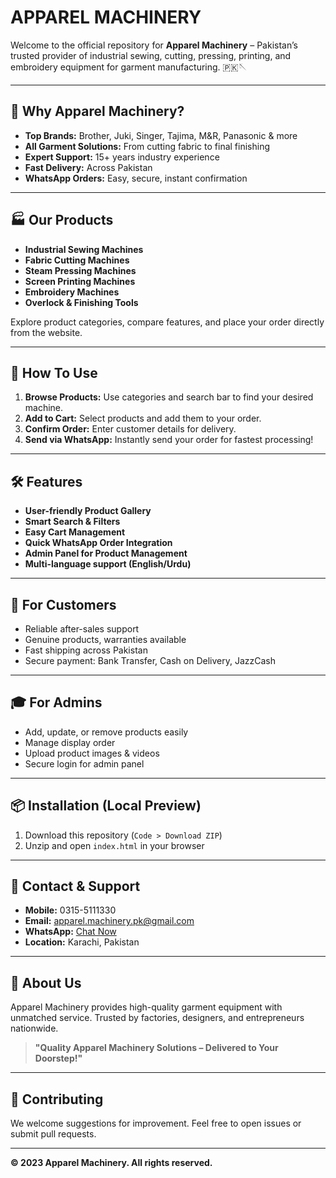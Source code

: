 # APPAREL MACHINERY

Welcome to the official repository for **Apparel Machinery** – Pakistan’s trusted provider of industrial sewing, cutting, pressing, printing, and embroidery equipment for garment manufacturing. 🇵🇰🪡

---

## 🌟 Why Apparel Machinery?

- **Top Brands:** Brother, Juki, Singer, Tajima, M&R, Panasonic & more
- **All Garment Solutions:** From cutting fabric to final finishing
- **Expert Support:** 15+ years industry experience
- **Fast Delivery:** Across Pakistan
- **WhatsApp Orders:** Easy, secure, instant confirmation

---

## 🏭 Our Products

- **Industrial Sewing Machines**
- **Fabric Cutting Machines**
- **Steam Pressing Machines**
- **Screen Printing Machines**
- **Embroidery Machines**
- **Overlock & Finishing Tools**

Explore product categories, compare features, and place your order directly from the website.

---

## 🚀 How To Use

1. **Browse Products:** Use categories and search bar to find your desired machine.
2. **Add to Cart:** Select products and add them to your order.
3. **Confirm Order:** Enter customer details for delivery.
4. **Send via WhatsApp:** Instantly send your order for fastest processing!

---

## 🛠️ Features

- **User-friendly Product Gallery**
- **Smart Search & Filters**
- **Easy Cart Management**
- **Quick WhatsApp Order Integration**
- **Admin Panel for Product Management**
- **Multi-language support (English/Urdu)**

---

## 👤 For Customers

- Reliable after-sales support
- Genuine products, warranties available
- Fast shipping across Pakistan
- Secure payment: Bank Transfer, Cash on Delivery, JazzCash

---

## 🎓 For Admins

- Add, update, or remove products easily
- Manage display order
- Upload product images & videos
- Secure login for admin panel

---

## 📦 Installation (Local Preview)

1. Download this repository (`Code > Download ZIP`)
2. Unzip and open `index.html` in your browser

---

## 📱 Contact & Support

- **Mobile:** 0315-5111330
- **Email:** apparel.machinery.pk@gmail.com
- **WhatsApp:** [Chat Now](https://wa.me/923155111330)
- **Location:** Karachi, Pakistan

---

## 💬 About Us

Apparel Machinery provides high-quality garment equipment with unmatched service. Trusted by factories, designers, and entrepreneurs nationwide.

> **"Quality Apparel Machinery Solutions – Delivered to Your Doorstep!"**

---

## 🤝 Contributing

We welcome suggestions for improvement. Feel free to open issues or submit pull requests.

---

**© 2023 Apparel Machinery. All rights reserved.**